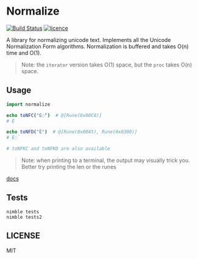# Normalize

[![Build Status](https://img.shields.io/travis/nitely/nim-normalize.svg?style=flat-square)](https://travis-ci.org/nitely/nim-normalize)
[![licence](https://img.shields.io/github/license/nitely/nim-normalize.svg?style=flat-square)](https://raw.githubusercontent.com/nitely/nim-normalize/master/LICENSE)

A library for normalizing unicode text. Implements all the
Unicode Normalization Form algorithms. Normalization is
buffered and takes O(n) time and O(1).

> Note: the ``iterator`` version takes O(1)
> space, but the ``proc`` takes O(n) space.

## Usage

```nim
import normalize

echo toNFC("E◌̀")  # @[Rune(0x00C8)]
# È

echo toNFD("È")  # @[Rune(0x0045), Rune(0x0300)]
# E◌̀

# toNFKC and toNFKD are also available
```

> Note: when printing to a terminal,
> the output may visually trick you.
> Better try printing the len or the runes

[docs](https://nitely.github.io/nim-normalize/)

## Tests

```
nimble tests
nimble tests2
```

## LICENSE

MIT
